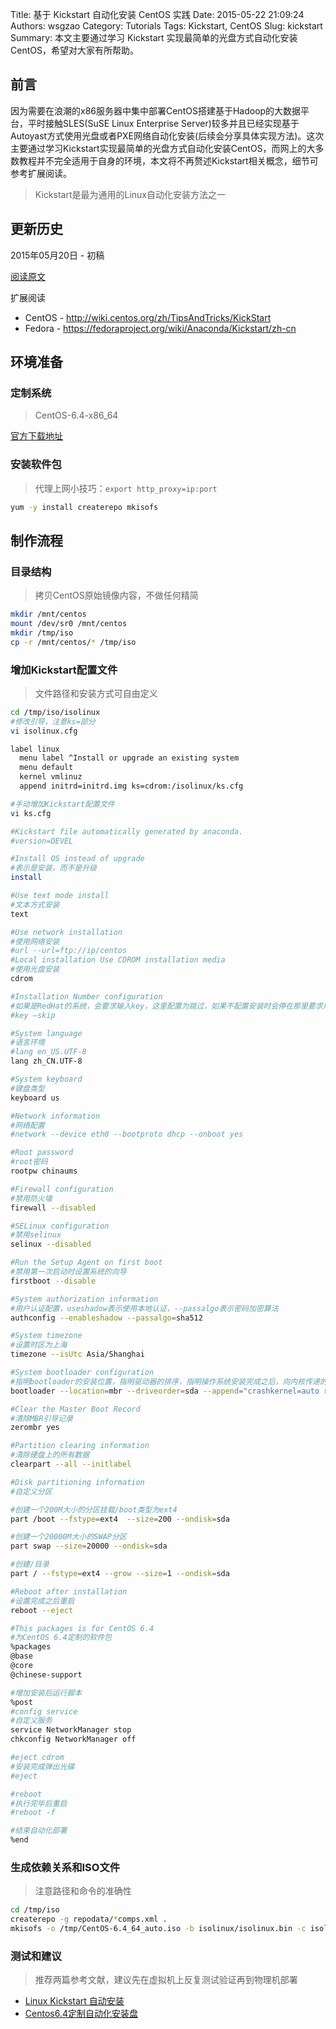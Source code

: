 Title: 基于 Kickstart 自动化安装 CentOS 实践
Date: 2015-05-22 21:09:24
Authors: wsgzao
Category: Tutorials
Tags: Kickstart, CentOS
Slug: kickstart
Summary: 本文主要通过学习 Kickstart 实现最简单的光盘方式自动化安装 CentOS，希望对大家有所帮助。

## 前言

因为需要在浪潮的x86服务器中集中部署CentOS搭建基于Hadoop的大数据平台，平时接触SLES(SuSE Linux Enterprise Server)较多并且已经实现基于Autoyast方式使用光盘或者PXE网络自动化安装(后续会分享具体实现方法)。这次主要通过学习Kickstart实现最简单的光盘方式自动化安装CentOS，而网上的大多数教程并不完全适用于自身的环境，本文将不再赘述Kickstart相关概念，细节可参考扩展阅读。

> Kickstart是最为通用的Linux自动化安装方法之一

## 更新历史

2015年05月20日 - 初稿

[阅读原文](http://wsgzao.github.io/post/kickstart/)

扩展阅读

- CentOS - <http://wiki.centos.org/zh/TipsAndTricks/KickStart>
- Fedora - <https://fedoraproject.org/wiki/Anaconda/Kickstart/zh-cn>

## 环境准备

### 定制系统

> CentOS-6.4-x86_64

[官方下载地址](http://wiki.centos.org/Download)

### 安装软件包

> 代理上网小技巧：`export http_proxy=ip:port`

``` bash
yum -y install createrepo mkisofs
```

## 制作流程

### 目录结构

> 拷贝CentOS原始镜像内容，不做任何精简

``` bash
mkdir /mnt/centos
mount /dev/sr0 /mnt/centos
mkdir /tmp/iso
cp -r /mnt/centos/* /tmp/iso
```

### 增加Kickstart配置文件

> 文件路径和安装方式可自由定义

``` bash
cd /tmp/iso/isolinux
#修改引导，注意ks=部分
vi isolinux.cfg

label linux
  menu label ^Install or upgrade an existing system
  menu default
  kernel vmlinuz
  append initrd=initrd.img ks=cdrom:/isolinux/ks.cfg

#手动增加Kickstart配置文件
vi ks.cfg
```

``` bash
#Kickstart file automatically generated by anaconda.
#version=DEVEL

#Install OS instead of upgrade
#表示是安装，而不是升级
install

#Use text mode install
#文本方式安装
text

#Use network installation
#使用网络安装
#url --url=ftp://ip/centos
#Local installation Use CDROM installation media
#使用光盘安装
cdrom

#Installation Number configuration
#如果是RedHat的系统，会要求输入key，这里配置为跳过，如果不配置安装时会停在那里要求用户输入key
#key –skip

#System language
#语言环境
#lang en_US.UTF-8
lang zh_CN.UTF-8

#System keyboard
#键盘类型
keyboard us

#Network information
#网络配置
#network --device eth0 --bootproto dhcp --onboot yes

#Root password
#root密码
rootpw chinaums

#Firewall configuration
#禁用防火墙
firewall --disabled

#SELinux configuration
#禁用selinux
selinux --disabled

#Run the Setup Agent on first boot
#禁用第一次启动时设置系统的向导
firstboot --disable

#System authorization information
#用户认证配置，useshadow表示使用本地认证，--passalgo表示密码加密算法
authconfig --enableshadow --passalgo=sha512

#System timezone
#设置时区为上海
timezone --isUtc Asia/Shanghai

#System bootloader configuration
#指明bootloader的安装位置，指明驱动器的排序，指明操作系统安装完成之后，向内核传递的参数
bootloader --location=mbr --driveorder=sda --append="crashkernel=auto rhgb quiet"

#Clear the Master Boot Record
#清除MBR引导记录
zerombr yes

#Partition clearing information
#清除硬盘上的所有数据
clearpart --all --initlabel

#Disk partitioning information
#自定义分区

#创建一个200M大小的分区挂载/boot类型为ext4
part /boot --fstype=ext4  --size=200 --ondisk=sda

#创建一个20000M大小的SWAP分区
part swap --size=20000 --ondisk=sda

#创建/目录
part / --fstype=ext4 --grow --size=1 --ondisk=sda

#Reboot after installation
#设置完成之后重启
reboot --eject

#This packages is for CentOS 6.4
#为CentOS 6.4定制的软件包
%packages
@base
@core
@chinese-support

#增加安装后运行脚本 
%post
#config service 
#自定义服务
service NetworkManager stop
chkconfig NetworkManager off

#eject cdrom
#安装完成弹出光碟 
#eject

#reboot
#执行完毕后重启 
#reboot -f 

#结束自动化部署
%end
```

### 生成依赖关系和ISO文件

> 注意路径和命令的准确性

``` bash
cd /tmp/iso
createrepo -g repodata/*comps.xml . 
mkisofs -o /tmp/CentOS-6.4_64_auto.iso -b isolinux/isolinux.bin -c isolinux/boot.cat -no-emul-boot -boot-load-size 4 -boot-info-table  -joliet-long  -R -J -v -T /tmp/iso/
```

### 测试和建议

> 推荐两篇参考文献，建议先在虚拟机上反复测试验证再到物理机部署

- [Linux Kickstart 自动安装](http://liaoph.com/linux-kickstart/)
- [Centos6.4定制自动化安装盘](http://www.wpython.com/444.html)
